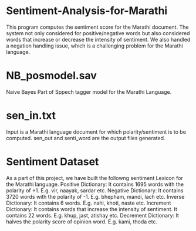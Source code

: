 # Sentiment-Analysis-for-Marathi
This program computes the sentiment score for the Marathi document. The system not only considered for positive/negative words but also considered words that increase or decrease the intensity of sentiment.
We also handled a negation handling issue, which is a challenging problem for the Marathi language. 

# NB_posmodel.sav
Naive Bayes Part of Sppech tagger model for the Marathi Language.

# sen_in.txt
Input is a Marathi language document for which polarity/sentiment is to be computed.
sen_out and senti_word are the output files generated.

# Sentiment Dataset
As a part of this project, we have built the followng sentiment Lexicon for the Marathi language.
Positive Dictionary: It contains 1695 words with the polarity of +1. E.g. vir, naayak, sardar etc.
Negative Dictionary: It contains 3720 words with the polarity of -1. E.g. bhepham, mandi, lach etc.
Inverse Dictionary: It contains 6 words. E.g. nahi, khoti, naste etc.
Increment Dictionary:  It contains words that increase the intensity of sentiment. It contains 22 words. E.g. khup, jast, atishay etc.
Decrement Dictionary:  It halves the polarity score of opinion word. E.g. kami, thoda etc.


